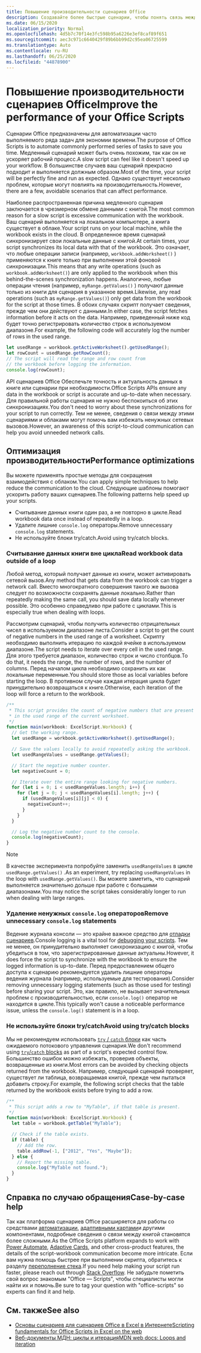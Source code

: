 ```yaml
---
title: Повышение производительности сценариев Office
description: Создавайте более быстрые сценарии, чтобы понять связь между книгой Excel и сценарием.
ms.date: 06/15/2020
localization_priority: Normal
ms.openlocfilehash: 4d5b7c70f14e3fc598b95a6226e3ef8caf89f651
ms.sourcegitcommit: aec3c971c6640429f89b6bb99d2c95ea06725599
ms.translationtype: Auto
ms.contentlocale: ru-RU
ms.lasthandoff: 06/25/2020
ms.locfileid: "44878900"
---
```

# <a name="improve-the-performance-of-your-office-scripts"></a><span data-ttu-id="a0d28-103">Повышение производительности сценариев Office</span><span class="sxs-lookup"><span data-stu-id="a0d28-103">Improve the performance of your Office Scripts</span></span>

<span data-ttu-id="a0d28-104">Сценарии Office предназначены для автоматизации часто выполняемого ряда задач для экономии времени.</span><span class="sxs-lookup"><span data-stu-id="a0d28-104">The purpose of Office Scripts is to automate commonly performed series of tasks to save you time.</span></span> <span data-ttu-id="a0d28-105">Медленный сценарий может быть очень похожим, так как он не ускоряет рабочий процесс.</span><span class="sxs-lookup"><span data-stu-id="a0d28-105">A slow script can feel like it doesn't speed up your workflow.</span></span> <span data-ttu-id="a0d28-106">В большинстве случаев ваш сценарий прекрасно подходит и выполняется должным образом.</span><span class="sxs-lookup"><span data-stu-id="a0d28-106">Most of the time, your script will be perfectly fine and run as expected.</span></span> <span data-ttu-id="a0d28-107">Однако существует несколько проблем, которые могут повлиять на производительность.</span><span class="sxs-lookup"><span data-stu-id="a0d28-107">However, there are a few, avoidable scenarios that can affect performance.</span></span>

<span data-ttu-id="a0d28-108">Наиболее распространенная причина медленного сценария заключается в чрезмерном обмене данными с книгой.</span><span class="sxs-lookup"><span data-stu-id="a0d28-108">The most common reason for a slow script is excessive communication with the workbook.</span></span> <span data-ttu-id="a0d28-109">Ваш сценарий выполняется на локальном компьютере, а книга существует в облаке.</span><span class="sxs-lookup"><span data-stu-id="a0d28-109">Your script runs on your local machine, while the workbook exists in the cloud.</span></span> <span data-ttu-id="a0d28-110">В определенное время сценарий синхронизирует свои локальные данные с книгой.</span><span class="sxs-lookup"><span data-stu-id="a0d28-110">At certain times, your script synchronizes its local data with that of the workbook.</span></span> <span data-ttu-id="a0d28-111">Это означает, что любые операции записи (например, `workbook.addWorksheet()` ) применяются к книге только при выполнении этой фоновой синхронизации.</span><span class="sxs-lookup"><span data-stu-id="a0d28-111">This means that any write operations (such as `workbook.addWorksheet()`) are only applied to the workbook when this behind-the-scenes synchronization happens.</span></span> <span data-ttu-id="a0d28-112">Аналогично, любые операции чтения (например, `myRange.getValues()` ) получают данные только из книги для сценария в указанное время.</span><span class="sxs-lookup"><span data-stu-id="a0d28-112">Likewise, any read operations (such as `myRange.getValues()`) only get data from the workbook for the script at those times.</span></span> <span data-ttu-id="a0d28-113">В обоих случаях скрипт получает сведения, прежде чем они действуют с данными.</span><span class="sxs-lookup"><span data-stu-id="a0d28-113">In either case, the script fetches information before it acts on the data.</span></span> <span data-ttu-id="a0d28-114">Например, приведенный ниже код будет точно регистрировать количество строк в используемом диапазоне.</span><span class="sxs-lookup"><span data-stu-id="a0d28-114">For example, the following code will accurately log the number of rows in the used range.</span></span>

```TypeScript
let usedRange = workbook.getActiveWorksheet().getUsedRange();
let rowCount = usedRange.getRowCount();
// The script will read the range and row count from
// the workbook before logging the information.
console.log(rowCount);
```

<span data-ttu-id="a0d28-115">API сценариев Office Обеспечьте точность и актуальность данных в книге или сценарии при необходимости.</span><span class="sxs-lookup"><span data-stu-id="a0d28-115">Office Scripts APIs ensure any data in the workbook or script is accurate and up-to-date when necessary.</span></span> <span data-ttu-id="a0d28-116">Для правильной работы сценария не нужно беспокоиться об этих синхронизациях.</span><span class="sxs-lookup"><span data-stu-id="a0d28-116">You don't need to worry about these synchronizations for your script to run correctly.</span></span> <span data-ttu-id="a0d28-117">Тем не менее, сведения о связи между этими сценариями и облаками могут помочь вам избежать ненужных сетевых вызовов.</span><span class="sxs-lookup"><span data-stu-id="a0d28-117">However, an awareness of this script-to-cloud communication can help you avoid unneeded network calls.</span></span>

## <a name="performance-optimizations"></a><span data-ttu-id="a0d28-118">Оптимизация производительности</span><span class="sxs-lookup"><span data-stu-id="a0d28-118">Performance optimizations</span></span>

<span data-ttu-id="a0d28-119">Вы можете применять простые методы для сокращения взаимодействия с облаком.</span><span class="sxs-lookup"><span data-stu-id="a0d28-119">You can apply simple techniques to help reduce the communication to the cloud.</span></span> <span data-ttu-id="a0d28-120">Следующие шаблоны помогают ускорить работу ваших сценариев.</span><span class="sxs-lookup"><span data-stu-id="a0d28-120">The following patterns help speed up your scripts.</span></span>

- <span data-ttu-id="a0d28-121">Считывание данных книги один раз, а не повторно в цикле.</span><span class="sxs-lookup"><span data-stu-id="a0d28-121">Read workbook data once instead of repeatedly in a loop.</span></span>
- <span data-ttu-id="a0d28-122">Удалите лишние `console.log` операторы.</span><span class="sxs-lookup"><span data-stu-id="a0d28-122">Remove unnecessary `console.log` statements.</span></span>
- <span data-ttu-id="a0d28-123">Не используйте блоки try/catch.</span><span class="sxs-lookup"><span data-stu-id="a0d28-123">Avoid using try/catch blocks.</span></span>

### <a name="read-workbook-data-outside-of-a-loop"></a><span data-ttu-id="a0d28-124">Считывание данных книги вне цикла</span><span class="sxs-lookup"><span data-stu-id="a0d28-124">Read workbook data outside of a loop</span></span>

<span data-ttu-id="a0d28-125">Любой метод, который получает данные из книги, может активировать сетевой вызов.</span><span class="sxs-lookup"><span data-stu-id="a0d28-125">Any method that gets data from the workbook can trigger a network call.</span></span> <span data-ttu-id="a0d28-126">Вместо многократного совершения такого же вызова следует по возможности сохранять данные локально.</span><span class="sxs-lookup"><span data-stu-id="a0d28-126">Rather than repeatedly making the same call, you should save data locally whenever possible.</span></span> <span data-ttu-id="a0d28-127">Это особенно справедливо при работе с циклами.</span><span class="sxs-lookup"><span data-stu-id="a0d28-127">This is especially true when dealing with loops.</span></span>

<span data-ttu-id="a0d28-128">Рассмотрим сценарий, чтобы получить количество отрицательных чисел в используемом диапазоне листа.</span><span class="sxs-lookup"><span data-stu-id="a0d28-128">Consider a script to get the count of negative numbers in the used range of a worksheet.</span></span> <span data-ttu-id="a0d28-129">Скрипту необходимо выполнить итерацию по каждой ячейке в используемом диапазоне.</span><span class="sxs-lookup"><span data-stu-id="a0d28-129">The script needs to iterate over every cell in the used range.</span></span> <span data-ttu-id="a0d28-130">Для этого требуется диапазон, количество строк и число столбцов.</span><span class="sxs-lookup"><span data-stu-id="a0d28-130">To do that, it needs the range, the number of rows, and the number of columns.</span></span> <span data-ttu-id="a0d28-131">Перед началом цикла необходимо сохранить их как локальные переменные.</span><span class="sxs-lookup"><span data-stu-id="a0d28-131">You should store those as local variables before starting the loop.</span></span> <span data-ttu-id="a0d28-132">В противном случае каждая итерация цикла будет принудительно возвращаться к книге.</span><span class="sxs-lookup"><span data-stu-id="a0d28-132">Otherwise, each iteration of the loop will force a return to the workbook.</span></span>

```TypeScript
/**
 * This script provides the count of negative numbers that are present
 * in the used range of the current worksheet.
 */
function main(workbook: ExcelScript.Workbook) {
  // Get the working range.
  let usedRange = workbook.getActiveWorksheet().getUsedRange();

  // Save the values locally to avoid repeatedly asking the workbook.
  let usedRangeValues = usedRange.getValues();

  // Start the negative number counter.
  let negativeCount = 0;

  // Iterate over the entire range looking for negative numbers.
  for (let i = 0; i < usedRangeValues.length; i++) {
    for (let j = 0; j < usedRangeValues[i].length; j++) {
      if (usedRangeValues[i][j] < 0) {
        negativeCount++;
      }
    }
  }

  // Log the negative number count to the console.
  console.log(negativeCount);
}
```

> [!NOTE]
> <span data-ttu-id="a0d28-133">В качестве эксперимента попробуйте заменить `usedRangeValues` в цикле `usedRange.getValues()` .</span><span class="sxs-lookup"><span data-stu-id="a0d28-133">As an experiment, try replacing `usedRangeValues` in the loop with `usedRange.getValues()`.</span></span> <span data-ttu-id="a0d28-134">Вы можете заметить, что сценарий выполняется значительно дольше при работе с большими диапазонами.</span><span class="sxs-lookup"><span data-stu-id="a0d28-134">You may notice the script takes considerably longer to run when dealing with large ranges.</span></span>

### <a name="remove-unnecessary-consolelog-statements"></a><span data-ttu-id="a0d28-135">Удаление ненужных `console.log` операторов</span><span class="sxs-lookup"><span data-stu-id="a0d28-135">Remove unnecessary `console.log` statements</span></span>

<span data-ttu-id="a0d28-136">Ведение журнала консоли — это крайне важное средство для [отладки сценариев](../testing/troubleshooting.md).</span><span class="sxs-lookup"><span data-stu-id="a0d28-136">Console logging is a vital tool for [debugging your scripts](../testing/troubleshooting.md).</span></span> <span data-ttu-id="a0d28-137">Тем не менее, он принудительно выполняет синхронизацию с книгой, чтобы убедиться в том, что зарегистрированные данные актуальны.</span><span class="sxs-lookup"><span data-stu-id="a0d28-137">However, it does force the script to synchronize with the workbook to ensure the logged information is up-to-date.</span></span> <span data-ttu-id="a0d28-138">Перед предоставлением общего доступа к сценарию рекомендуется удалить лишние операторы ведения журнала (например, используемые для тестирования).</span><span class="sxs-lookup"><span data-stu-id="a0d28-138">Consider removing unnecessary logging statements (such as those used for testing) before sharing your script.</span></span> <span data-ttu-id="a0d28-139">Это, как правило, не вызывает значительных проблем с производительностью, если `console.log()` оператор не находится в цикле.</span><span class="sxs-lookup"><span data-stu-id="a0d28-139">This typically won't cause a noticeable performance issue, unless the `console.log()` statement is in a loop.</span></span>

### <a name="avoid-using-trycatch-blocks"></a><span data-ttu-id="a0d28-140">Не используйте блоки try/catch</span><span class="sxs-lookup"><span data-stu-id="a0d28-140">Avoid using try/catch blocks</span></span>

<span data-ttu-id="a0d28-141">Мы не рекомендуем использовать [ `try` / `catch` блоки](https://developer.mozilla.org/docs/Web/JavaScript/Reference/Statements/try...catch) как часть ожидаемого потокового управления сценария.</span><span class="sxs-lookup"><span data-stu-id="a0d28-141">We don't recommend using [`try`/`catch` blocks](https://developer.mozilla.org/docs/Web/JavaScript/Reference/Statements/try...catch) as part of a script's expected control flow.</span></span> <span data-ttu-id="a0d28-142">Большинство ошибок можно избежать, проверив объекты, возвращенные из книги.</span><span class="sxs-lookup"><span data-stu-id="a0d28-142">Most errors can be avoided by checking objects returned from the workbook.</span></span> <span data-ttu-id="a0d28-143">Например, следующий сценарий проверяет, существует ли таблица, возвращаемая книгой, прежде чем пытаться добавить строку.</span><span class="sxs-lookup"><span data-stu-id="a0d28-143">For example, the following script checks that the table returned by the workbook exists before trying to add a row.</span></span>

```TypeScript
/**
 * This script adds a row to "MyTable", if that table is present.
 */
function main(workbook: ExcelScript.Workbook) {
  let table = workbook.getTable("MyTable");

  // Check if the table exists.
  if (table) {
    // Add the row.
    table.addRow(-1, ["2012", "Yes", "Maybe"]);
  } else {
    // Report the missing table.
    console.log("MyTable not found.");
  }
}
```

## <a name="case-by-case-help"></a><span data-ttu-id="a0d28-144">Справка по случаю обращения</span><span class="sxs-lookup"><span data-stu-id="a0d28-144">Case-by-case help</span></span>

<span data-ttu-id="a0d28-145">Так как платформа сценариев Office расширяется для работы со средствами [автоматизации](https://flow.microsoft.com/), [адаптивными картами](https://docs.microsoft.com/adaptive-cards)и другими компонентами, подробные сведения о связи между книгой становятся более сложными.</span><span class="sxs-lookup"><span data-stu-id="a0d28-145">As the Office Scripts platform expands to work with [Power Automate](https://flow.microsoft.com/), [Adaptive Cards](https://docs.microsoft.com/adaptive-cards), and other cross-product features, the details of the script-workbook communication become more intricate.</span></span> <span data-ttu-id="a0d28-146">Если вам нужна помощь быстрее при выполнении скрипта, обратитесь к разделу [переполнение стека](https://stackoverflow.com/questions/tagged/office-scripts).</span><span class="sxs-lookup"><span data-stu-id="a0d28-146">If you need help making your script run faster, please reach out through [Stack Overflow](https://stackoverflow.com/questions/tagged/office-scripts).</span></span> <span data-ttu-id="a0d28-147">Не забудьте пометить свой вопрос знакомым "Office — Scripts", чтобы специалисты могли найти их и помочь.</span><span class="sxs-lookup"><span data-stu-id="a0d28-147">Be sure to tag your question with "office-scripts" so experts can find it and help.</span></span>

## <a name="see-also"></a><span data-ttu-id="a0d28-148">См. также</span><span class="sxs-lookup"><span data-stu-id="a0d28-148">See also</span></span>

- [<span data-ttu-id="a0d28-149">Основы сценариев для сценариев Office в Excel в Интернете</span><span class="sxs-lookup"><span data-stu-id="a0d28-149">Scripting fundamentals for Office Scripts in Excel on the web</span></span>](scripting-fundamentals.md)
- [<span data-ttu-id="a0d28-150">Веб-документы МДН: циклы и итерация</span><span class="sxs-lookup"><span data-stu-id="a0d28-150">MDN web docs: Loops and iteration</span></span>](https://developer.mozilla.org/docs/Web/JavaScript/Guide/Loops_and_iteration)
